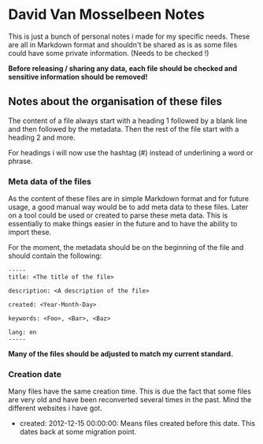 # David Van Mosselbeen Notes

This is just a bunch of personal notes i made for my specific needs. These are all in Markdown format and shouldn't be 
shared as is as some files could have some private information. (Needs to be checked !)

**Before releasing / sharing any data, each file should be checked and sensitive information should be removed!**

## Notes about the organisation of these files

The content of a file always start with a heading 1 followed by a blank line and then followed by the metadata. Then 
the rest of the file start with a heading 2 and more. 

For headings i will now use the hashtag (#) instead of underlining a word or phrase.

### Meta data of the files

As the content of these files are in simple Markdown format and for future usage, a good manual way would be to add 
meta data to these files. Later on a tool could be used or created to parse these meta data. This is essentially to 
make things easier in the future and to have the ability to import these.

For the moment, the metadata should be on the beginning of the file and should contain the following:

    -----
    title: <The title of the file>
    
    description: <A description of the file>
    
    created: <Year-Month-Day>
    
    keywords: <Foo>, <Bar>, <Baz>
    
    lang: en
    -----

**Many of the files should be adjusted to match my current standard.** 

### Creation date

Many files have the same creation time. This is due the fact that some files are very old and have been reconverted 
several times in the past. Mind the different websites i have got.

* created: 2012-12-15 00:00:00: Means files created before this date. This dates back at some migration point.
